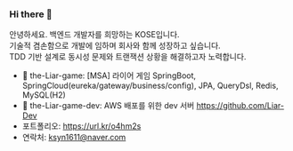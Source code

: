 ### Hi there 👋

<!--
**gosekose/gosekose** is a ✨ _special_ ✨ repository because its `README.md` (this file) appears on your GitHub profile.

-->

안녕하세요. 백엔드 개발자를 희망하는 KOSE입니다. </br>
기술적 겸손함으로 개발에 임하며 회사와 함께 성장하고 싶습니다. </br>
TDD 기반 설계로 동시성 문제와 트랜잭션 상황을 해결하고자 노력합니다.</br>

- 🌱 the-Liar-game: [MSA] 라이어 게임 SpringBoot, SpringCloud(eureka/gateway/business/config), JPA, QueryDsl, Redis, MySQL(H2)
- 🔭 the-Liar-game-dev: AWS 배포를 위한 dev 서버 https://github.com/Liar-Dev
- 포트폴리오: https://url.kr/o4hm2s
- 연락처: ksyn1611@naver.com

